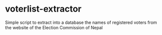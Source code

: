 # voterlist-extractor
Simple script to extract into a database the names of registered voters from the website of the Election Commission of Nepal
